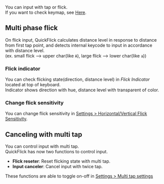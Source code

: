 You can input with tap or flick.  
If you want to check keymap, see [Here](Keymap).

<a id="1"></a>
## Multi phase flick
On flick input, QuickFlick calculates distance level in response to distance from first tap point, and detects internal keycode to input in accordance with distance level.   
(ex. small flick --> upper char(like `A`), large flick --> lower char(like `a`))

### Flick indicator
You can check flicking state(direction, distance level) in *Flick Indicator* located at top of keyboard.  
Indicator shows direction with hue, distance level with transparent of color.  

### Change flick sensitivity
You can change flick sensitivity in [Settings > Horizontal/Vertical Flick Sensitivity](Settings#1).

<a id="2"></a>
## Canceling with multi tap
You can control input with multi tap.  
QuickFlick has now two functions to control input.

* **Flick reseter**: Reset flicking state with multi tap.
* **Input canceler**: Cancel input with twice tap.

These functions are able to toggle on-off in [Settings > Multi tap settings](Settings#2)
